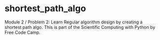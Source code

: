 # shortest_path_algo
Module 2 / Problem 2: Learn Regular algorithm design by creating a shortest path algo. This is part of the Scientific Computing with Python by Free Code Camp.
